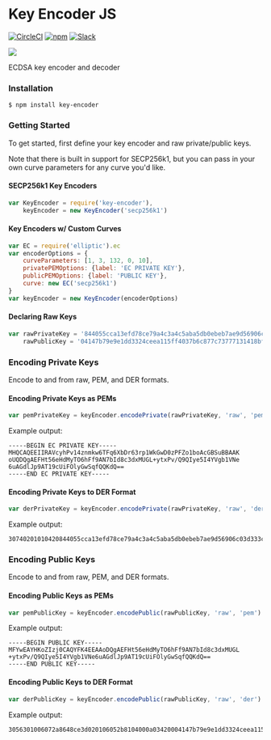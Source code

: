 # Key Encoder JS

[![CircleCI](https://img.shields.io/circleci/project/blockstack/key-encoder-js.svg)](https://circleci.com/gh/blockstack/key-encoder-js)
[![npm](https://img.shields.io/npm/l/key-encoder.svg)](https://www.npmjs.com/package/key-encoder)
[![Slack](http://slack.blockstack.org/badge.svg)](http://slack.blockstack.org/)

[![](https://nodei.co/npm/key-encoder.png?downloads=true)](https://www.npmjs.com/package/key-encoder)

ECDSA key encoder and decoder

### Installation

```
$ npm install key-encoder
```

### Getting Started

To get started, first define your key encoder and raw private/public keys.

Note that there is built in support for SECP256k1, but you can pass in your own curve parameters for any curve you'd like.

#### SECP256k1 Key Encoders

```js
var KeyEncoder = require('key-encoder'),
    keyEncoder = new KeyEncoder('secp256k1')
```

#### Key Encoders w/ Custom Curves

```js
var EC = require('elliptic').ec
var encoderOptions = {
    curveParameters: [1, 3, 132, 0, 10],
    privatePEMOptions: {label: 'EC PRIVATE KEY'},
    publicPEMOptions: {label: 'PUBLIC KEY'},
    curve: new EC('secp256k1')
}
var keyEncoder = new KeyEncoder(encoderOptions)
```

#### Declaring Raw Keys

```js
var rawPrivateKey = '844055cca13efd78ce79a4c3a4c5aba5db0ebeb7ae9d56906c03d333c5668d5b',
    rawPublicKey = '04147b79e9e1dd3324ceea115ff4037b6c877c73777131418bfb2b713effd0f502327b923861581bd5535eeae006765269f404f5f5c52214e9721b04aa7d040a75'
```

### Encoding Private Keys

Encode to and from raw, PEM, and DER formats.

#### Encoding Private Keys as PEMs

```js
var pemPrivateKey = keyEncoder.encodePrivate(rawPrivateKey, 'raw', 'pem')
```

Example output:

```
-----BEGIN EC PRIVATE KEY-----
MHQCAQEEIIRAVcyhPv14znmkw6TFq6XbDr63rp1WkGwD0zPFZo1boAcGBSuBBAAK
oUQDQgAEFHt56eHdMyTO6hFf9AN7bId8c3dxMUGL+ytxPv/Q9QIye5I4YVgb1VNe
6uAGdlJp9AT19cUiFOlyGwSqfQQKdQ==
-----END EC PRIVATE KEY-----
```

#### Encoding Private Keys to DER Format

```js
var derPrivateKey = keyEncoder.encodePrivate(rawPrivateKey, 'raw', 'der')
```

Example output:

```
30740201010420844055cca13efd78ce79a4c3a4c5aba5db0ebeb7ae9d56906c03d333c5668d5ba00706052b8104000aa14403420004147b79e9e1dd3324ceea115ff4037b6c877c73777131418bfb2b713effd0f502327b923861581bd5535eeae006765269f404f5f5c52214e9721b04aa7d040a75
```

### Encoding Public Keys

Encode to and from raw, PEM, and DER formats.

#### Encoding Public Keys as PEMs

```js
var pemPublicKey = keyEncoder.encodePublic(rawPublicKey, 'raw', 'pem')
```

Example output:

```
-----BEGIN PUBLIC KEY-----
MFYwEAYHKoZIzj0CAQYFK4EEAAoDQgAEFHt56eHdMyTO6hFf9AN7bId8c3dxMUGL
+ytxPv/Q9QIye5I4YVgb1VNe6uAGdlJp9AT19cUiFOlyGwSqfQQKdQ==
-----END PUBLIC KEY-----
```

#### Encoding Public Keys to DER Format

```js
var derPublicKey = keyEncoder.encodePublic(rawPublicKey, 'raw', 'der')
```

Example output:

```
3056301006072a8648ce3d020106052b8104000a03420004147b79e9e1dd3324ceea115ff4037b6c877c73777131418bfb2b713effd0f502327b923861581bd5535eeae006765269f404f5f5c52214e9721b04aa7d040a75
```
